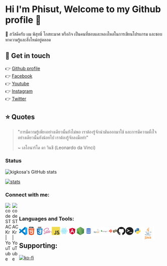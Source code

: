 # Hi I'm Phisut, Welcome to my Github profile 👋

🙋 สวัสดีครับ ผม พิสุทธิ์ โกสยะมาศ หรือกิจ เป็นคนที่ชอบและหลงไหลในการเขียนโปรแกรม และชอบหาความรู้และสิ่งใหม่อยู่ตลอด



## 💖 Get in touch
👉 [Github profile](https://kigkosa.github.io)<br>
👉 [Facebook](https://www.facebook.com/Kig.ITS)<br>
👉 [Youtube](https://www.youtube.com/channel/UC-18x5gL2wa6YpQVCTq9vsg)<br>
👉 [Instagram](https://www.instagram.com/kosayamas/)<br>
👉 [Twitter](https://twitter.com/PKosayamat)<br>

## ⭐ Quotes
> "การมีความรู้เพียงอย่างเดียวนั้นยังไม่พอ เราต้องรู้จักนำมันออกมาใช้ และการมีความตั้งใจอย่างเดียวนั้นยังน้อยไป เราต้องรู้จักลงมือทำ"
>
> ~ เลโอนาร์โด ดา วินชี (Leonardo da Vinci)

### Status
![kigkosa's GitHub stats](https://github-readme-stats.vercel.app/api?username=kigkosa&show_icons=true&bg_color=00000000&count_private=true)

[![stats](https://github-readme-stats.vercel.app/api/top-langs/?username=kigkosa&langs_count=8&count_private=true&show_icons=true)](https://github.com/kigkosa)


### Connect with me:

[<img align="left" alt="codeSTACKr | YouTube" width="22px" src="https://cdn.jsdelivr.net/npm/simple-icons@v3/icons/facebook.svg" />](https://www.facebook.com/Kig.ITS)
[<img align="left" alt="codeSTACKr | YouTube" width="22px" src="https://cdn.jsdelivr.net/npm/simple-icons@v3/icons/youtube.svg" />](https://www.youtube.com/channel/UC-18x5gL2wa6YpQVCTq9vsg)

<br />

### Languages and Tools:

<img align="left" alt="Visual Studio Code" width="26px" src="https://raw.githubusercontent.com/github/explore/80688e429a7d4ef2fca1e82350fe8e3517d3494d/topics/visual-studio-code/visual-studio-code.png" />
<img align="left" alt="HTML5" width="26px" src="https://raw.githubusercontent.com/github/explore/80688e429a7d4ef2fca1e82350fe8e3517d3494d/topics/html/html.png" />
<img align="left" alt="CSS3" width="26px" src="https://raw.githubusercontent.com/github/explore/80688e429a7d4ef2fca1e82350fe8e3517d3494d/topics/css/css.png" />
<img align="left" alt="Sass" width="26px" src="https://raw.githubusercontent.com/github/explore/80688e429a7d4ef2fca1e82350fe8e3517d3494d/topics/sass/sass.png" />
<img align="left" alt="JavaScript" width="26px" src="https://raw.githubusercontent.com/github/explore/80688e429a7d4ef2fca1e82350fe8e3517d3494d/topics/javascript/javascript.png" />
<img align="left" alt="React" width="26px" src="https://raw.githubusercontent.com/github/explore/80688e429a7d4ef2fca1e82350fe8e3517d3494d/topics/react/react.png" />
<img align="left" alt="Angular" width="26px" src="https://raw.githubusercontent.com/github/explore/80688e429a7d4ef2fca1e82350fe8e3517d3494d/topics/angular/angular.png" />
<img align="left" alt="Node.js" width="26px" src="https://raw.githubusercontent.com/github/explore/80688e429a7d4ef2fca1e82350fe8e3517d3494d/topics/nodejs/nodejs.png" />
<img align="left" alt="SQL" width="26px" src="https://raw.githubusercontent.com/github/explore/80688e429a7d4ef2fca1e82350fe8e3517d3494d/topics/sql/sql.png" />
<img align="left" alt="MySQL" width="26px" src="https://raw.githubusercontent.com/github/explore/80688e429a7d4ef2fca1e82350fe8e3517d3494d/topics/mysql/mysql.png" />
<img align="left" alt="MongoDB" width="26px" src="https://raw.githubusercontent.com/github/explore/80688e429a7d4ef2fca1e82350fe8e3517d3494d/topics/mongodb/mongodb.png" />
<img align="left" alt="Git" width="26px" src="https://raw.githubusercontent.com/github/explore/80688e429a7d4ef2fca1e82350fe8e3517d3494d/topics/git/git.png" />
<img align="left" alt="GitHub" width="26px" src="https://raw.githubusercontent.com/github/explore/78df643247d429f6cc873026c0622819ad797942/topics/github/github.png" />
<img align="left" alt="Terminal" width="26px" src="https://raw.githubusercontent.com/github/explore/80688e429a7d4ef2fca1e82350fe8e3517d3494d/topics/terminal/terminal.png" />
<img align="left" alt="Python" width="26px" src="https://raw.githubusercontent.com/github/explore/80688e429a7d4ef2fca1e82350fe8e3517d3494d/topics/python/python.png" />
<img align="left" alt="Java" width="40px" src="https://raw.githubusercontent.com/github/explore/80688e429a7d4ef2fca1e82350fe8e3517d3494d/topics/java/java.png" />

<br />


## Supporting:

[![ko-fi](https://ko-fi.com/img/githubbutton_sm.svg)](https://ko-fi.com/E1E7H4IUH)

<br />

